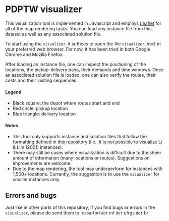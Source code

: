# PDPTW visualizer

This visualization tool is implemented in Javascript and employs [Leaflet](https://leafletjs.com/) for all of the map rendering tasks. You can load any instance file from this dataset as well as any associated solution file.

To start using the `visualizer`, it suffices to open the file `visualizer.html` in your preferred web browser. For now, it has been tried in both Google Chrome and Mozilla Firefox.

After loading an instance file, one can inspect the positioning of the locations, the pickup-delivery pairs, their demands and time windows. Once an associated solution file is loaded, one can also verify the routes, their costs and their visiting sequences.

#### Legend
 - Black square: the depot where routes start and end
 - Red circle: pickup location
 - Blue triangle: delivery location

#### Notes
 - This tool only supports instance and solution files that follow the formatting defined in this repository (i.e., it is not possible to visualize Li & Lim (2001) instances).
 - There may still be cases where visualization is difficult due to the sheer amount of information (many locations or routes). Suggestions on improvements are welcome.
 - Due to the map rendering, the tool may underperform for instances with 1,500+ locations. Currently, the suggestion is to use the `visualizer` for smaller instances only.

## Errors and bugs

Just like in other parts of this repository, if you find bugs or errors in the `visualizer`, please do send them to: cssartori `dot` inf `dot` ufrgs `dot` br
